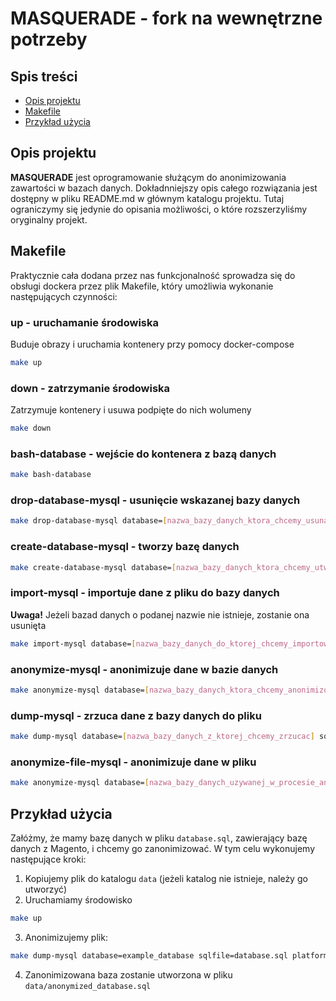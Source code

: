 # MASQUERADE - fork na wewnętrzne potrzeby

## Spis treści
* [Opis projektu](#description)
* [Makefile](#makefile)
* [Przykład użycia](#usecase)


## <a id="description" />Opis projektu
**MASQUERADE** jest oprogramowanie służącym do anonimizowania zawartości w bazach danych. Dokładnniejszy opis całego
rozwiązania jest dostępny w pliku README.md w głównym katalogu projektu. Tutaj ograniczymy się jedynie do opisania
możliwości, o które rozszerzyliśmy oryginalny projekt.

## <a id="makefile" /> Makefile
Praktycznie cała dodana przez nas funkcjonalność sprowadza się do obsługi dockera przez plik Makefile, który umożliwia
wykonanie następujących czynności:
### up - uruchamanie środowiska
Buduje obrazy i uruchamia kontenery przy pomocy docker-compose
```bash
make up
```

### down - zatrzymanie środowiska
Zatrzymuje kontenery i usuwa podpięte do nich wolumeny
```bash
make down
```

### bash-database - wejście do kontenera z bazą danych
```bash
make bash-database
```

### drop-database-mysql - usunięcie wskazanej bazy danych
```bash
make drop-database-mysql database=[nazwa_bazy_danych_ktora_chcemy_usunac]
```

### create-database-mysql - tworzy bazę danych
```bash
make create-database-mysql database=[nazwa_bazy_danych_ktora_chcemy_utworzyc]
```

### import-mysql - importuje dane z pliku do bazy danych
**Uwaga!** Jeżeli bazad danych o podanej nazwie nie istnieje, zostanie ona usunięta
```bash
make import-mysql database=[nazwa_bazy_danych_do_ktorej_chcemy_importowac] sqlfile=[nazwa_pliku_z_danymi]
```

### anonymize-mysql - anonimizuje dane w bazie danych
```bash
make anonymize-mysql database=[nazwa_bazy_danych_ktora_chcemy_anonimizowac] platform=[nazwa_platformy]
```

### dump-mysql - zrzuca dane z bazy danych do pliku
```bash
make dump-mysql database=[nazwa_bazy_danych_z_ktorej_chcemy_zrzucac] sqlfile=[nazwa_pliku_do_ktorego_chcemy_zrzucac]
```

### anonymize-file-mysql - anonimizuje dane w pliku
```bash
make anonymize-mysql database=[nazwa_bazy_danych_uzywanej_w_procesie_anonimizacji] sqlfile=[nazwa_pliku_sql_d anonimizacji] platform=[nazwa_platformy]
```

## <a id="usecase" /> Przykład użycia
Załóżmy, że mamy bazę danych w pliku `database.sql`, zawierający bazę danych z Magento, i chcemy go zanonimizować. 
W tym celu wykonujemy następujące kroki:
1. Kopiujemy plik do katalogu `data` (jeżeli katalog nie istnieje, należy go utworzyć)
2. Uruchamiamy środowisko
```bash
make up
```
3. Anonimizujemy plik:
```bash
make dump-mysql database=example_database sqlfile=database.sql platform=magento
```
4. Zanonimizowana baza zostanie utworzona w pliku `data/anonymized_database.sql`